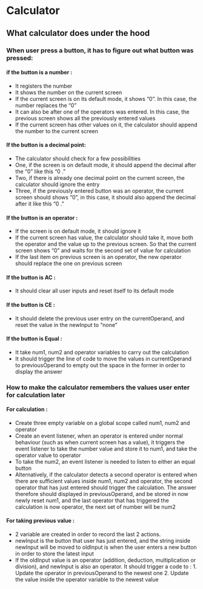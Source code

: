# Calculator

## What calculator does under the hood

### When user press a button, it has to figure out what button was pressed:

#### if the button is a number :
- It registers the number
- It shows the number on the current screen
- If the current screen is on its default mode, it shows “0”. In this case, the number replaces the “0”
- It can also be after one of the operators was entered. In this case, the previous screen shows all the previously entered values
- If the current screen has other values on it, the calculator should append the number to the current screen

#### If the button is a decimal point:
- The calculator should check for a few possibilities
- One, if the screen is on default mode, it should append the decimal after the “0” like this “0 .”
- Two, if there is already one decimal point on the current screen, the calculator should ignore the entry 
- Three, if the previously entered button was an operator, the current screen should shows “0”, in this case, it should also append the decimal after it like this “0 .”

#### If the button is an operator :
- If the screen is on default mode, it should ignore it
- If the current screen has value, the calculator should take it, move both the operator and the value up to the previous screen. So that the current screen shows “0” and waits for the second set of value for calculation
- If the last item on previous screen is an operator, the new operator should replace the one on previous screen

#### If the button is AC :
- It should clear all user inputs and reset itself to its default mode

#### If the button is CE :
- It should delete the previous user entry on the currentOperand, and reset the value in the newInput to “none”

#### If the button is Equal :
- It take num1, num2 and operator variables to carry out the calculation 
- It should trigger the line of code to move the values in currentOperand to previousOperand to empty out the space in the former in order to display the answer 

### How to make the calculator remembers the values user enter for calculation later

#### For calculation :
- Create three empty variable on a global scope called num1, num2 and operator
- Create an event listener, when an operator is entered under normal behaviour (such as when current screen has a value), it triggers the event listener to take the number value and store it to num1, and take the operator value to operator
- To take the num2, an event listener is needed to listen to either an equal button
- Alternatively, if the calculator detects a second operator is entered when there are sufficient values inside num1, num2 and operator, the second operator that has just entered should trigger the calculation. The answer therefore should displayed in previousOperand, and be stored in now newly reset num1, and the last operator that has triggered the calculation is now operator, the next set of number will be num2

#### For taking previous value :
- 2 variable are created in order to record the last 2 actions.
- newInput is the button that user has just entered, and the string inside newInput will be moved to oldInput is when the user enters a new button in order to store the latest input
- If the oldInput value is an operator (addition, deduction, multiplication or division), and newInput is also an operator. It should trigger a code to : 1. Update the operator in previousOperand to the newest one 2. Update the value inside the operator variable to the newest value